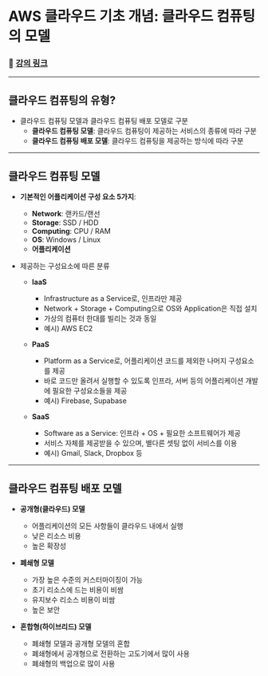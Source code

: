 # AWS 클라우드 기초 개념: 클라우드 컴퓨팅의 모델

### 📎 [강의 링크](https://www.youtube.com/watch?v=s75iONF6XFw&list=PLfth0bK2MgIan-SzGpHIbfnCnjj583K2m&index=3&t=15s)

---

## 클라우드 컴퓨팅의 유형?

- 클라우드 컴퓨팅 모델과 클라우드 컴퓨팅 배포 모델로 구분
  - **클라우드 컴퓨팅 모델**: 클라우드 컴퓨팅이 제공하는 서비스의 종류에 따라 구분
  - **클라우드 컴퓨팅 배포 모델**: 클라우드 컴퓨팅을 제공하는 방식에 따라 구분

---

## 클라우드 컴퓨팅 모델

- **기본적인 어플리케이션 구성 요소 5가지**:
  - **Network**: 랜카드/랜선
  - **Storage**: SSD / HDD
  - **Computing**: CPU / RAM
  - **OS**: Windows / Linux
  - **어플리케이션**

- 제공하는 구성요소에 따른 분류
  - **IaaS**
    - Infrastructure as a Service로, 인프라만 제공
    - Network + Storage + Computing으로 OS와 Application은 직접 설치
    - 가상의 컴퓨터 한대를 빌리는 것과 동일
    - 예시) AWS EC2

  - **PaaS**
    - Platform as a Service로, 어플리케이션 코드를 제외한 나머지 구성요소를 제공
    - 바로 코드만 올려서 실행할 수 있도록 인프라, 서버 등의 어플리케이션 개발에 필요한 구성요소들을 제공
    - 예시) Firebase, Supabase

  - **SaaS**
    - Software as a Service: 인프라 + OS + 필요한 소프트웨어가 제공
    - 서비스 자체를 제공받을 수 있으며, 별다른 셋팅 없이 서비스를 이용
    - 예시) Gmail, Slack, Dropbox 등
    
---

## 클라우드 컴퓨팅 배포 모델

- **공개형(클라우드) 모델**
  - 어플리케이션의 모든 사항들이 클라우드 내에서 실행
  - 낮은 리소스 비용 
  - 높은 확장성
 
- **폐쇄형 모델**
  - 가장 높은 수준의 커스터마이징이 가능
  - 초기 리소스에 드는 비용이 비쌈
  - 유지보수 리소스 비용이 비쌈
  - 높은 보안

- **혼합형(하이브리드) 모델**
  - 폐쇄형 모델과 공개형 모델의 혼합
  - 폐쇄형에서 공개형으로 전환하는 고도기에서 많이 사용
  - 폐쇄형의 백업으로 많이 사용
